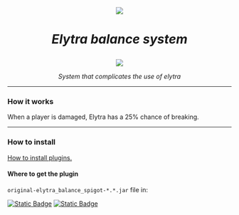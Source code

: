<p align="center">
    <a href="https://github.com/AndyLocks/elytra_balance_spigot/tree/master/target"><img src="https://img.shields.io/badge/Releases-orange?style=flat-square&logo=github&label=Git&color=black"></a>
</p>

# *<p align="center">Elytra balance system</p>*

<p align="center">
    <img src="https://static.wikia.nocookie.net/minecraft_gamepedia/images/6/6f/Elytra_JE2_BE2.png/revision/latest?cb=20230930213939">
</p>

*<p align="center">System that complicates the use of elytra</p>*
___
### How it works
When a player is damaged, Elytra has a 25% chance of breaking.
___
### How to install
[How to install plugins.](https://bukkit.fandom.com/wiki/Installing_Plugins)
#### Where to get the plugin
`original-elytra_balance_spigot-*.*.jar` file in:

[![Static Badge](https://img.shields.io/badge/Releases-orange?style=flat-square&logo=github&label=Git&color=black)](https://github.com/AndyLocks/elytra_balance_spigot/releases)
[![Static Badge](https://img.shields.io/badge/target-orange?style=flat-square&logo=github&label=Git&color=black)](https://github.com/AndyLocks/elytra_balance_spigot/tree/master/target)